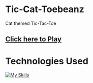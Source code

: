 
# Tic-Cat-Toebeanz 
 Cat themed Tic-Tac-Toe
 ## **[ Click here to Play](https://klacey-ttt.netlify.app/)**<br>

# Technologies Used
[![My Skills](https://skillicons.dev/icons?i=js,html,css,ts)](https://skillicons.dev)
